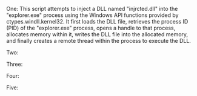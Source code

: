 One: 
This script attempts to inject a DLL named "injrcted.dll" into the "explorer.exe" process using the Windows API functions provided by ctypes.windll.kernel32. It first loads the DLL file, retrieves the process ID (PID) of the "explorer.exe" process, opens a handle to that process, allocates memory within it, writes the DLL file into the allocated memory, and finally creates a remote thread within the process to execute the DLL.

Two:

Three:

Four:

Five:
